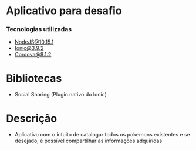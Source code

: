 # Aplicativo para desafio

### Tecnologias utilizadas

- NodeJS@10.15.1
- Ionic@3.9.2
- Cordova@8.1.2

# Bibliotecas

- Social Sharing (Plugin nativo do Ionic)

# Descrição

* Aplicativo com o intuito de catalogar todos os pokemons existentes e se desejado, é possível compartilhar as informações adquiridas